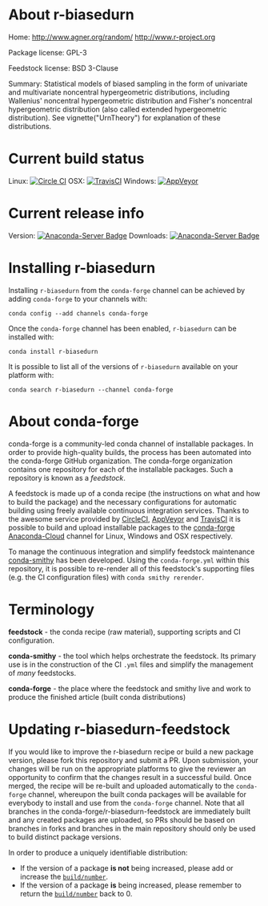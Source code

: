 About r-biasedurn
=================

Home: http://www.agner.org/random/ http://www.r-project.org

Package license: GPL-3

Feedstock license: BSD 3-Clause

Summary: Statistical models of biased sampling in the form of  univariate and multivariate noncentral hypergeometric distributions,  including Wallenius' noncentral hypergeometric distribution and Fisher's noncentral hypergeometric distribution  (also called extended hypergeometric distribution).   See vignette("UrnTheory") for explanation of these distributions.



Current build status
====================

Linux: [![Circle CI](https://circleci.com/gh/conda-forge/r-biasedurn-feedstock.svg?style=shield)](https://circleci.com/gh/conda-forge/r-biasedurn-feedstock)
OSX: [![TravisCI](https://travis-ci.org/conda-forge/r-biasedurn-feedstock.svg?branch=master)](https://travis-ci.org/conda-forge/r-biasedurn-feedstock)
Windows: [![AppVeyor](https://ci.appveyor.com/api/projects/status/github/conda-forge/r-biasedurn-feedstock?svg=True)](https://ci.appveyor.com/project/conda-forge/r-biasedurn-feedstock/branch/master)

Current release info
====================
Version: [![Anaconda-Server Badge](https://anaconda.org/conda-forge/r-biasedurn/badges/version.svg)](https://anaconda.org/conda-forge/r-biasedurn)
Downloads: [![Anaconda-Server Badge](https://anaconda.org/conda-forge/r-biasedurn/badges/downloads.svg)](https://anaconda.org/conda-forge/r-biasedurn)

Installing r-biasedurn
======================

Installing `r-biasedurn` from the `conda-forge` channel can be achieved by adding `conda-forge` to your channels with:

```
conda config --add channels conda-forge
```

Once the `conda-forge` channel has been enabled, `r-biasedurn` can be installed with:

```
conda install r-biasedurn
```

It is possible to list all of the versions of `r-biasedurn` available on your platform with:

```
conda search r-biasedurn --channel conda-forge
```


About conda-forge
=================

conda-forge is a community-led conda channel of installable packages.
In order to provide high-quality builds, the process has been automated into the
conda-forge GitHub organization. The conda-forge organization contains one repository
for each of the installable packages. Such a repository is known as a *feedstock*.

A feedstock is made up of a conda recipe (the instructions on what and how to build
the package) and the necessary configurations for automatic building using freely
available continuous integration services. Thanks to the awesome service provided by
[CircleCI](https://circleci.com/), [AppVeyor](http://www.appveyor.com/)
and [TravisCI](https://travis-ci.org/) it is possible to build and upload installable
packages to the [conda-forge](https://anaconda.org/conda-forge)
[Anaconda-Cloud](http://docs.anaconda.org/) channel for Linux, Windows and OSX respectively.

To manage the continuous integration and simplify feedstock maintenance
[conda-smithy](http://github.com/conda-forge/conda-smithy) has been developed.
Using the ``conda-forge.yml`` within this repository, it is possible to re-render all of
this feedstock's supporting files (e.g. the CI configuration files) with ``conda smithy rerender``.


Terminology
===========

**feedstock** - the conda recipe (raw material), supporting scripts and CI configuration.

**conda-smithy** - the tool which helps orchestrate the feedstock.
                   Its primary use is in the construction of the CI ``.yml`` files
                   and simplify the management of *many* feedstocks.

**conda-forge** - the place where the feedstock and smithy live and work to
                  produce the finished article (built conda distributions)


Updating r-biasedurn-feedstock
==============================

If you would like to improve the r-biasedurn recipe or build a new
package version, please fork this repository and submit a PR. Upon submission,
your changes will be run on the appropriate platforms to give the reviewer an
opportunity to confirm that the changes result in a successful build. Once
merged, the recipe will be re-built and uploaded automatically to the
`conda-forge` channel, whereupon the built conda packages will be available for
everybody to install and use from the `conda-forge` channel.
Note that all branches in the conda-forge/r-biasedurn-feedstock are
immediately built and any created packages are uploaded, so PRs should be based
on branches in forks and branches in the main repository should only be used to
build distinct package versions.

In order to produce a uniquely identifiable distribution:
 * If the version of a package **is not** being increased, please add or increase
   the [``build/number``](http://conda.pydata.org/docs/building/meta-yaml.html#build-number-and-string).
 * If the version of a package **is** being increased, please remember to return
   the [``build/number``](http://conda.pydata.org/docs/building/meta-yaml.html#build-number-and-string)
   back to 0.
